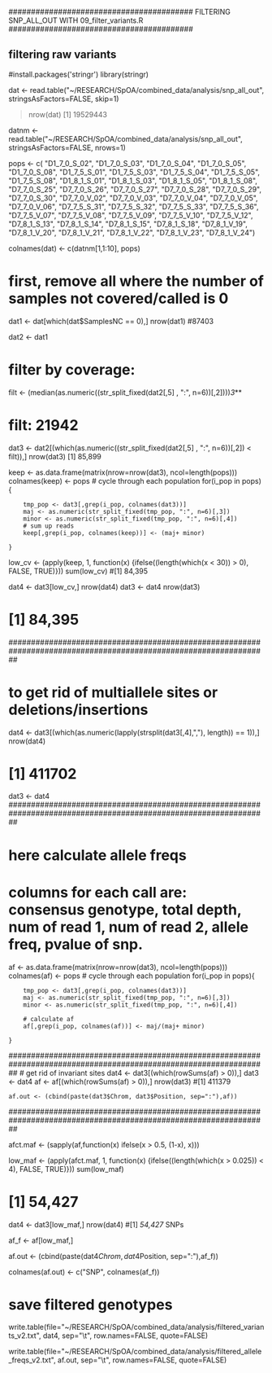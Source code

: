 
######################################### FILTERING SNP_ALL_OUT WITH 09_filter_variants.R #########################################
## filtering raw variants

#install.packages('stringr')
library(stringr)

dat <- read.table("~/RESEARCH/SpOA/combined_data/analysis/snp_all_out", stringsAsFactors=FALSE, skip=1)

> nrow(dat)
[1] 19529443

datnm <- read.table("~/RESEARCH/SpOA/combined_data/analysis/snp_all_out", stringsAsFactors=FALSE, nrows=1)

pops <- c(
                "D1_7_0_S_02", "D1_7_0_S_03", "D1_7_0_S_04", "D1_7_0_S_05",
                "D1_7_0_S_08", "D1_7_5_S_01", "D1_7_5_S_03", "D1_7_5_S_04",
                "D1_7_5_S_05", "D1_7_5_S_08", "D1_8_1_S_01", "D1_8_1_S_03",
                "D1_8_1_S_05", "D1_8_1_S_08", "D7_7_0_S_25", "D7_7_0_S_26",
                "D7_7_0_S_27", "D7_7_0_S_28", "D7_7_0_S_29", "D7_7_0_S_30",
                "D7_7_0_V_02", "D7_7_0_V_03", "D7_7_0_V_04", "D7_7_0_V_05",
                "D7_7_0_V_06", "D7_7_5_S_31", "D7_7_5_S_32", "D7_7_5_S_33",
                "D7_7_5_S_36", "D7_7_5_V_07", "D7_7_5_V_08", "D7_7_5_V_09",
                "D7_7_5_V_10", "D7_7_5_V_12", "D7_8_1_S_13", "D7_8_1_S_14",
                "D7_8_1_S_15", "D7_8_1_S_18", "D7_8_1_V_19", "D7_8_1_V_20",
                "D7_8_1_V_21", "D7_8_1_V_22", "D7_8_1_V_23", "D7_8_1_V_24")

colnames(dat) <- c(datnm[1,1:10], pops)

# first, remove all where the number of samples not covered/called is 0
dat1 <- dat[which(dat$SamplesNC == 0),]
nrow(dat1) #87403

dat2 <- dat1

# filter by coverage:
filt <- (median(as.numeric((str_split_fixed(dat2[,5] , ":", n=6))[,2])))*3***

# filt: 21942


dat3 <- dat2[(which(as.numeric((str_split_fixed(dat2[,5] , ":", n=6))[,2]) < filt)),]
nrow(dat3)
[1] 85,899


keep <- as.data.frame(matrix(nrow=nrow(dat3), ncol=length(pops)))
colnames(keep) <- pops
    # cycle through each population
    for(i_pop in pops){

        tmp_pop <- dat3[,grep(i_pop, colnames(dat3))]
        maj <- as.numeric(str_split_fixed(tmp_pop, ":", n=6)[,3])
        minor <- as.numeric(str_split_fixed(tmp_pop, ":", n=6)[,4])
        # sum up reads
        keep[,grep(i_pop, colnames(keep))] <- (maj+ minor)

    }

low_cv <- (apply(keep, 1, function(x) {ifelse((length(which(x < 30)) > 0), FALSE, TRUE)}))
sum(low_cv)
#[1] 84,395


dat4 <- dat3[low_cv,]
nrow(dat4)
dat3 <- dat4
nrow(dat3)
# [1] 84,395

##################################################################################################################
# to get rid of multiallele sites or deletions/insertions
dat4 <- dat3[(which(as.numeric(lapply(strsplit(dat3[,4],","), length)) == 1)),]
nrow(dat4)
# [1] 411702
dat3 <- dat4
##################################################################################################################


# here calculate allele freqs
# columns for each call are: consensus genotype, total depth, num of read 1, num of read 2, allele freq, pvalue of snp.
af <- as.data.frame(matrix(nrow=nrow(dat3), ncol=length(pops)))
colnames(af) <- pops
    # cycle through each population
    for(i_pop in pops){

        tmp_pop <- dat3[,grep(i_pop, colnames(dat3))]
        maj <- as.numeric(str_split_fixed(tmp_pop, ":", n=6)[,3])
        minor <- as.numeric(str_split_fixed(tmp_pop, ":", n=6)[,4])

        # calculate af
        af[,grep(i_pop, colnames(af))] <- maj/(maj+ minor)

    }

##################################################################################################################
    # get rid of invariant sites
    dat4 <- dat3[(which(rowSums(af) > 0)),]
    dat3 <- dat4
    af <- af[(which(rowSums(af) > 0)),]
    nrow(dat3)
    #[1] 411379

    af.out <- (cbind(paste(dat3$Chrom, dat3$Position, sep=":"),af))

##################################################################################################################


afct.maf <- (sapply(af,function(x)
          ifelse(x > 0.5, (1-x), x)))

low_maf <- (apply(afct.maf, 1, function(x) {ifelse((length(which(x > 0.025)) < 4), FALSE, TRUE)}))
sum(low_maf)
# [1] 54,427



dat4 <- dat3[low_maf,]
nrow(dat4)
#[1] *54,427* SNPs

af_f <- af[low_maf,]

af.out <- (cbind(paste(dat4$Chrom, dat4$Position, sep=":"),af_f))

colnames(af.out) <- c("SNP", colnames(af_f))

# save filtered genotypes


write.table(file="~/RESEARCH/SpOA/combined_data/analysis/filtered_variants_v2.txt", dat4, sep="\t",
              row.names=FALSE, quote=FALSE)

write.table(file="~/RESEARCH/SpOA/combined_data/analysis/filtered_allele_freqs_v2.txt", af.out, sep="\t",
              row.names=FALSE, quote=FALSE)
